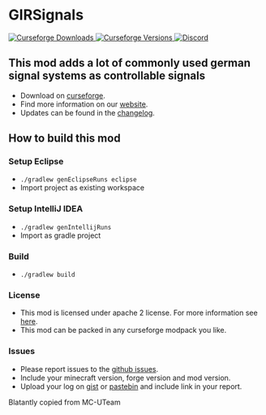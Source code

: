 # GIRSignals

[
![Curseforge Downloads](https://cf.way2muchnoise.eu/gir-signal-mod.svg)
![Curseforge Versions](http://cf.way2muchnoise.eu/versions/gir-signal-mod.svg)
](https://www.curseforge.com/minecraft/mc-mods/gir-signal-mod)
[
![Discord](https://img.shields.io/discord/690967067855421470)
](https://discord.gg/UdxeFgG)

## This mod adds a lot of commonly used german signal systems as controllable signals

- Download on [curseforge](https://www.curseforge.com/minecraft/mc-mods/gir-signal-mod).  
- Find more information on our [website](https://girc.eu/wordpress/).
- Updates can be found in the [changelog](changelog.txt).

## How to build this mod

### Setup Eclipse

- ``./gradlew genEclipseRuns eclipse``
- Import project as existing workspace

### Setup IntelliJ IDEA

- ``./gradlew genIntellijRuns``
- Import as gradle project

### Build

- ``./gradlew build``

### License

- This mod is licensed under apache 2 license. For more information see [here](LICENSE).  
- This mod can be packed in any curseforge modpack you like.

### Issues

- Please report issues to the [github issues](../../issues).
- Include your minecraft version, forge version and mod version.
- Upload your log on [gist](https://gist.github.com) or [pastebin](https://pastebin.com) and include link in your report.

Blatantly copied from MC-UTeam
